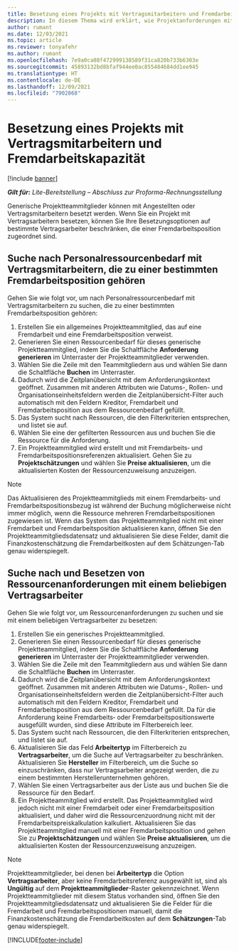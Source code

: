 ```yaml
---
title: Besetzung eines Projekts mit Vertragsmitarbeitern und Fremdarbeitskapazität
description: In diesem Thema wird erklärt, wie Projektanforderungen mit Vertragsarbeitern oder Fremdarbeitskapazitäten in Microsoft Dynamics 365 Project Operations besetzt werden können.
author: rumant
ms.date: 12/03/2021
ms.topic: article
ms.reviewer: tonyafehr
ms.author: rumant
ms.openlocfilehash: 7e9a0ca08f472999138589f31ca820b733b6303e
ms.sourcegitcommit: 45893132bd8bfaf944ee0ac855484684dd1ee945
ms.translationtype: HT
ms.contentlocale: de-DE
ms.lasthandoff: 12/09/2021
ms.locfileid: "7902868"
---
```

# <a name="staffing-a-project-with-contract-workers-and-subcontracted-capacity"></a>Besetzung eines Projekts mit Vertragsmitarbeitern und Fremdarbeitskapazität

[!include [banner](../../includes/dataverse-preview.md)]

_**Gilt für:** Lite-Bereitstellung – Abschluss zur Proforma-Rechnungsstellung_

Generische Projektteammitglieder können mit Angestellten oder Vertragsmitarbeitern besetzt werden. Wenn Sie ein Projekt mit Vertragsarbeitern besetzen, können Sie Ihre Besetzungsoptionen auf bestimmte Vertragsarbeiter beschränken, die einer Fremdarbeitsposition zugeordnet sind. 

## <a name="search-for-staff-resource-requirements-with-contract-workers-that-belong-to-a-specific-subcontract-line"></a>Suche nach Personalressourcenbedarf mit Vertragsmitarbeitern, die zu einer bestimmten Fremdarbeitsposition gehören

Gehen Sie wie folgt vor, um nach Personalressourcenbedarf mit Vertragsmitarbeitern zu suchen, die zu einer bestimmten Fremdarbeitsposition gehören:

1. Erstellen Sie ein allgemeines Projektteammitglied, das auf eine Fremdarbeit und eine Fremdarbeitsposition verweist.
2. Generieren Sie einen Ressourcenbedarf für dieses generische Projektteammitglied, indem Sie die Schaltfläche **Anforderung generieren** im Unterraster der Projektteammitglieder verwenden.
3. Wählen Sie die Zeile mit den Teammitgliedern aus und wählen Sie dann die Schaltfläche **Buchen** im Unterraster. 
4. Dadurch wird die Zeitplanübersicht mit dem Anforderungskontext geöffnet. Zusammen mit anderen Attributen wie Datums-, Rollen- und Organisationseinheitsfeldern werden die Zeitplanübersicht-Filter auch automatisch mit den Feldern Kreditor, Fremdarbeit und Fremdarbeitsposition aus dem Ressourcenbedarf gefüllt.
5. Das System sucht nach Ressourcen, die den Filterkriterien entsprechen, und listet sie auf. 
6. Wählen Sie eine der gefilterten Ressourcen aus und buchen Sie die Ressource für die Anforderung. 
7. Ein Projektteammitglied wird erstellt und mit Fremdarbeits‑ und Fremdarbeitspositionsreferenzen aktualisiert. Gehen Sie zu **Projektschätzungen** und wählen Sie **Preise aktualisieren**, um die aktualisierten Kosten der Ressourcenzuweisung anzuzeigen. 

> [!NOTE]
> Das Aktualisieren des Projektteammitglieds mit einem Fremdarbeits‑ und Fremdarbeitspositionsbezug ist während der Buchung möglicherweise nicht immer möglich, wenn die Ressource mehreren Fremdarbeitspositionen zugewiesen ist. Wenn das System das Projektteammitglied nicht mit einer Fremdarbeit und Fremdarbeitsposition aktualisieren kann, öffnen Sie den Projektteammitgliedsdatensatz und aktualisieren Sie diese Felder, damit die Finanzkostenschätzung die Fremdarbeitkosten auf dem Schätzungen-Tab genau widerspiegelt.

## <a name="search-for-and-staff-resource-requirements-with-any-contract-worker"></a>Suche nach und Besetzen von Ressourcenanforderungen mit einem beliebigen Vertragsarbeiter

Gehen Sie wie folgt vor, um Ressourcenanforderungen zu suchen und sie mit einem beliebigen Vertragsarbeiter zu besetzen:

1. Erstellen Sie ein generisches Projektteammitglied.
2. Generieren Sie einen Ressourcenbedarf für dieses generische Projektteammitglied, indem Sie die Schaltfläche **Anforderung generieren** im Unterraster der Projektteammitglieder verwenden.
3. Wählen Sie die Zeile mit den Teammitgliedern aus und wählen Sie dann die Schaltfläche **Buchen** im Unterraster. 
4. Dadurch wird die Zeitplanübersicht mit dem Anforderungskontext geöffnet. Zusammen mit anderen Attributen wie Datums-, Rollen- und Organisationseinheitsfeldern werden die Zeitplanübersicht-Filter auch automatisch mit den Feldern Kreditor, Fremdarbeit und Fremdarbeitsposition aus dem Ressourcenbedarf gefüllt. Da für die Anforderung keine Fremdarbeits‑ oder Fremdarbeitspositionswerte ausgefüllt wurden, sind diese Attribute im Filterbereich leer.
5. Das System sucht nach Ressourcen, die den Filterkriterien entsprechen, und listet sie auf.
6. Aktualisieren Sie das Feld **Arbeitertyp** im Filterbereich zu **Vertragsarbeiter**, um die Suche auf Vertragsarbeiter zu beschränken. Aktualisieren Sie **Hersteller** im Filterbereich, um die Suche so einzuschränken, dass nur Vertragsarbeiter angezeigt werden, die zu einem bestimmten Herstellerunternehmen gehören.
7. Wählen Sie einen Vertragsarbeiter aus der Liste aus und buchen Sie die Ressource für den Bedarf.
8. Ein Projektteammitglied wird erstellt. Das Projektteammitglied wird jedoch nicht mit einer Fremdarbeit oder einer Fremdarbeitsposition aktualisiert, und daher wird die Ressourcenzuordnung nicht mit der Fremdarbeitspreiskalkulation kalkuliert. Aktualisieren Sie das Projektteammitglied manuell mit einer Fremdarbeitsposition und gehen Sie zu **Projektschätzungen** und wählen Sie **Preise aktualisieren**, um die aktualisierten Kosten der Ressourcenzuweisung anzuzeigen.

> [!NOTE]
> Projektteammitglieder, bei denen bei **Arbeitertyp** die Option **Vertragsarbeiter**, aber keine Fremdarbeitsreferenz ausgewählt ist, sind als **Ungültig** auf dem **Projektteammitglieder**-Raster gekennzeichnet. Wenn Projektteammitglieder mit diesem Status vorhanden sind, öffnen Sie den Projektteammitgliedsdatensatz und aktualisieren Sie die Felder für die Fremdarbeit und Fremdarbeitspositionen manuell, damit die Finanzkostenschätzung die Fremdarbeitkosten auf dem **Schätzungen**-Tab genau widerspiegelt. 


[!INCLUDE[footer-include](../../includes/footer-banner.md)]
